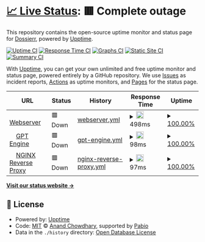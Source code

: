# [📈 Live Status](https://Dossierr.github.io/upptime): <!--live status--> **🟥 Complete outage**

This repository contains the open-source uptime monitor and status page for [Dossierr](https://Dossierr.github.io/upptime), powered by [Upptime](https://github.com/upptime/upptime).

[![Uptime CI](https://github.com/Dossierr/upptime/workflows/Uptime%20CI/badge.svg)](https://github.com/Dossierr/upptime/actions?query=workflow%3A%22Uptime+CI%22)
[![Response Time CI](https://github.com/Dossierr/upptime/workflows/Response%20Time%20CI/badge.svg)](https://github.com/Dossierr/upptime/actions?query=workflow%3A%22Response+Time+CI%22)
[![Graphs CI](https://github.com/Dossierr/upptime/workflows/Graphs%20CI/badge.svg)](https://github.com/Dossierr/upptime/actions?query=workflow%3A%22Graphs+CI%22)
[![Static Site CI](https://github.com/Dossierr/upptime/workflows/Static%20Site%20CI/badge.svg)](https://github.com/Dossierr/upptime/actions?query=workflow%3A%22Static+Site+CI%22)
[![Summary CI](https://github.com/Dossierr/upptime/workflows/Summary%20CI/badge.svg)](https://github.com/Dossierr/upptime/actions?query=workflow%3A%22Summary+CI%22)

With [Upptime](https://upptime.js.org), you can get your own unlimited and free uptime monitor and status page, powered entirely by a GitHub repository. We use [Issues](https://github.com/Dossierr/upptime/issues) as incident reports, [Actions](https://github.com/Dossierr/upptime/actions) as uptime monitors, and [Pages](https://Dossierr.github.io/upptime) for the status page.

<!--start: status pages-->
<!-- This summary is generated by Upptime (https://github.com/upptime/upptime) -->
<!-- Do not edit this manually, your changes will be overwritten -->
<!-- prettier-ignore -->
| URL | Status | History | Response Time | Uptime |
| --- | ------ | ------- | ------------- | ------ |
| <img alt="" src="https://icons.duckduckgo.com/ip3/dossierr.vdotvo9a4e2a6.eu-central-1.cs.amazonlightsail.com.ico" height="13"> [Webserver](https://dossierr.vdotvo9a4e2a6.eu-central-1.cs.amazonlightsail.com) | 🟥 Down | [webserver.yml](https://github.com/Dossierr/Status-Page/commits/HEAD/history/webserver.yml) | <details><summary><img alt="Response time graph" src="./graphs/webserver/response-time-week.png" height="20"> 498ms</summary><br><a href="https://Dossierr.github.io/upptime/history/webserver"><img alt="Response time 590" src="https://img.shields.io/endpoint?url=https%3A%2F%2Fraw.githubusercontent.com%2FDossierr%2FStatus-Page%2FHEAD%2Fapi%2Fwebserver%2Fresponse-time.json"></a><br><a href="https://Dossierr.github.io/upptime/history/webserver"><img alt="24-hour response time 506" src="https://img.shields.io/endpoint?url=https%3A%2F%2Fraw.githubusercontent.com%2FDossierr%2FStatus-Page%2FHEAD%2Fapi%2Fwebserver%2Fresponse-time-day.json"></a><br><a href="https://Dossierr.github.io/upptime/history/webserver"><img alt="7-day response time 498" src="https://img.shields.io/endpoint?url=https%3A%2F%2Fraw.githubusercontent.com%2FDossierr%2FStatus-Page%2FHEAD%2Fapi%2Fwebserver%2Fresponse-time-week.json"></a><br><a href="https://Dossierr.github.io/upptime/history/webserver"><img alt="30-day response time 523" src="https://img.shields.io/endpoint?url=https%3A%2F%2Fraw.githubusercontent.com%2FDossierr%2FStatus-Page%2FHEAD%2Fapi%2Fwebserver%2Fresponse-time-month.json"></a><br><a href="https://Dossierr.github.io/upptime/history/webserver"><img alt="1-year response time 590" src="https://img.shields.io/endpoint?url=https%3A%2F%2Fraw.githubusercontent.com%2FDossierr%2FStatus-Page%2FHEAD%2Fapi%2Fwebserver%2Fresponse-time-year.json"></a></details> | <details><summary><a href="https://Dossierr.github.io/upptime/history/webserver">100.00%</a></summary><a href="https://Dossierr.github.io/upptime/history/webserver"><img alt="All-time uptime 91.24%" src="https://img.shields.io/endpoint?url=https%3A%2F%2Fraw.githubusercontent.com%2FDossierr%2FStatus-Page%2FHEAD%2Fapi%2Fwebserver%2Fuptime.json"></a><br><a href="https://Dossierr.github.io/upptime/history/webserver"><img alt="24-hour uptime 100.00%" src="https://img.shields.io/endpoint?url=https%3A%2F%2Fraw.githubusercontent.com%2FDossierr%2FStatus-Page%2FHEAD%2Fapi%2Fwebserver%2Fuptime-day.json"></a><br><a href="https://Dossierr.github.io/upptime/history/webserver"><img alt="7-day uptime 100.00%" src="https://img.shields.io/endpoint?url=https%3A%2F%2Fraw.githubusercontent.com%2FDossierr%2FStatus-Page%2FHEAD%2Fapi%2Fwebserver%2Fuptime-week.json"></a><br><a href="https://Dossierr.github.io/upptime/history/webserver"><img alt="30-day uptime 100.00%" src="https://img.shields.io/endpoint?url=https%3A%2F%2Fraw.githubusercontent.com%2FDossierr%2FStatus-Page%2FHEAD%2Fapi%2Fwebserver%2Fuptime-month.json"></a><br><a href="https://Dossierr.github.io/upptime/history/webserver"><img alt="1-year uptime 91.24%" src="https://img.shields.io/endpoint?url=https%3A%2F%2Fraw.githubusercontent.com%2FDossierr%2FStatus-Page%2FHEAD%2Fapi%2Fwebserver%2Fuptime-year.json"></a></details>
| <img alt="" src="https://icons.duckduckgo.com/ip3/dossierr.vdotvo9a4e2a6.eu-central-1.cs.amazonlightsail.com.ico" height="13"> [GPT Engine](https://dossierr.vdotvo9a4e2a6.eu-central-1.cs.amazonlightsail.com/q/) | 🟥 Down | [gpt-engine.yml](https://github.com/Dossierr/Status-Page/commits/HEAD/history/gpt-engine.yml) | <details><summary><img alt="Response time graph" src="./graphs/gpt-engine/response-time-week.png" height="20"> 98ms</summary><br><a href="https://Dossierr.github.io/upptime/history/gpt-engine"><img alt="Response time 112" src="https://img.shields.io/endpoint?url=https%3A%2F%2Fraw.githubusercontent.com%2FDossierr%2FStatus-Page%2FHEAD%2Fapi%2Fgpt-engine%2Fresponse-time.json"></a><br><a href="https://Dossierr.github.io/upptime/history/gpt-engine"><img alt="24-hour response time 92" src="https://img.shields.io/endpoint?url=https%3A%2F%2Fraw.githubusercontent.com%2FDossierr%2FStatus-Page%2FHEAD%2Fapi%2Fgpt-engine%2Fresponse-time-day.json"></a><br><a href="https://Dossierr.github.io/upptime/history/gpt-engine"><img alt="7-day response time 98" src="https://img.shields.io/endpoint?url=https%3A%2F%2Fraw.githubusercontent.com%2FDossierr%2FStatus-Page%2FHEAD%2Fapi%2Fgpt-engine%2Fresponse-time-week.json"></a><br><a href="https://Dossierr.github.io/upptime/history/gpt-engine"><img alt="30-day response time 108" src="https://img.shields.io/endpoint?url=https%3A%2F%2Fraw.githubusercontent.com%2FDossierr%2FStatus-Page%2FHEAD%2Fapi%2Fgpt-engine%2Fresponse-time-month.json"></a><br><a href="https://Dossierr.github.io/upptime/history/gpt-engine"><img alt="1-year response time 112" src="https://img.shields.io/endpoint?url=https%3A%2F%2Fraw.githubusercontent.com%2FDossierr%2FStatus-Page%2FHEAD%2Fapi%2Fgpt-engine%2Fresponse-time-year.json"></a></details> | <details><summary><a href="https://Dossierr.github.io/upptime/history/gpt-engine">100.00%</a></summary><a href="https://Dossierr.github.io/upptime/history/gpt-engine"><img alt="All-time uptime 92.60%" src="https://img.shields.io/endpoint?url=https%3A%2F%2Fraw.githubusercontent.com%2FDossierr%2FStatus-Page%2FHEAD%2Fapi%2Fgpt-engine%2Fuptime.json"></a><br><a href="https://Dossierr.github.io/upptime/history/gpt-engine"><img alt="24-hour uptime 100.00%" src="https://img.shields.io/endpoint?url=https%3A%2F%2Fraw.githubusercontent.com%2FDossierr%2FStatus-Page%2FHEAD%2Fapi%2Fgpt-engine%2Fuptime-day.json"></a><br><a href="https://Dossierr.github.io/upptime/history/gpt-engine"><img alt="7-day uptime 100.00%" src="https://img.shields.io/endpoint?url=https%3A%2F%2Fraw.githubusercontent.com%2FDossierr%2FStatus-Page%2FHEAD%2Fapi%2Fgpt-engine%2Fuptime-week.json"></a><br><a href="https://Dossierr.github.io/upptime/history/gpt-engine"><img alt="30-day uptime 100.00%" src="https://img.shields.io/endpoint?url=https%3A%2F%2Fraw.githubusercontent.com%2FDossierr%2FStatus-Page%2FHEAD%2Fapi%2Fgpt-engine%2Fuptime-month.json"></a><br><a href="https://Dossierr.github.io/upptime/history/gpt-engine"><img alt="1-year uptime 92.60%" src="https://img.shields.io/endpoint?url=https%3A%2F%2Fraw.githubusercontent.com%2FDossierr%2FStatus-Page%2FHEAD%2Fapi%2Fgpt-engine%2Fuptime-year.json"></a></details>
| <img alt="" src="https://icons.duckduckgo.com/ip3/dossierr.vdotvo9a4e2a6.eu-central-1.cs.amazonlightsail.com.ico" height="13"> [NGINX Reverse Proxy](https://dossierr.vdotvo9a4e2a6.eu-central-1.cs.amazonlightsail.com/healthcheck) | 🟥 Down | [nginx-reverse-proxy.yml](https://github.com/Dossierr/Status-Page/commits/HEAD/history/nginx-reverse-proxy.yml) | <details><summary><img alt="Response time graph" src="./graphs/nginx-reverse-proxy/response-time-week.png" height="20"> 97ms</summary><br><a href="https://Dossierr.github.io/upptime/history/nginx-reverse-proxy"><img alt="Response time 111" src="https://img.shields.io/endpoint?url=https%3A%2F%2Fraw.githubusercontent.com%2FDossierr%2FStatus-Page%2FHEAD%2Fapi%2Fnginx-reverse-proxy%2Fresponse-time.json"></a><br><a href="https://Dossierr.github.io/upptime/history/nginx-reverse-proxy"><img alt="24-hour response time 92" src="https://img.shields.io/endpoint?url=https%3A%2F%2Fraw.githubusercontent.com%2FDossierr%2FStatus-Page%2FHEAD%2Fapi%2Fnginx-reverse-proxy%2Fresponse-time-day.json"></a><br><a href="https://Dossierr.github.io/upptime/history/nginx-reverse-proxy"><img alt="7-day response time 97" src="https://img.shields.io/endpoint?url=https%3A%2F%2Fraw.githubusercontent.com%2FDossierr%2FStatus-Page%2FHEAD%2Fapi%2Fnginx-reverse-proxy%2Fresponse-time-week.json"></a><br><a href="https://Dossierr.github.io/upptime/history/nginx-reverse-proxy"><img alt="30-day response time 108" src="https://img.shields.io/endpoint?url=https%3A%2F%2Fraw.githubusercontent.com%2FDossierr%2FStatus-Page%2FHEAD%2Fapi%2Fnginx-reverse-proxy%2Fresponse-time-month.json"></a><br><a href="https://Dossierr.github.io/upptime/history/nginx-reverse-proxy"><img alt="1-year response time 111" src="https://img.shields.io/endpoint?url=https%3A%2F%2Fraw.githubusercontent.com%2FDossierr%2FStatus-Page%2FHEAD%2Fapi%2Fnginx-reverse-proxy%2Fresponse-time-year.json"></a></details> | <details><summary><a href="https://Dossierr.github.io/upptime/history/nginx-reverse-proxy">100.00%</a></summary><a href="https://Dossierr.github.io/upptime/history/nginx-reverse-proxy"><img alt="All-time uptime 92.62%" src="https://img.shields.io/endpoint?url=https%3A%2F%2Fraw.githubusercontent.com%2FDossierr%2FStatus-Page%2FHEAD%2Fapi%2Fnginx-reverse-proxy%2Fuptime.json"></a><br><a href="https://Dossierr.github.io/upptime/history/nginx-reverse-proxy"><img alt="24-hour uptime 100.00%" src="https://img.shields.io/endpoint?url=https%3A%2F%2Fraw.githubusercontent.com%2FDossierr%2FStatus-Page%2FHEAD%2Fapi%2Fnginx-reverse-proxy%2Fuptime-day.json"></a><br><a href="https://Dossierr.github.io/upptime/history/nginx-reverse-proxy"><img alt="7-day uptime 100.00%" src="https://img.shields.io/endpoint?url=https%3A%2F%2Fraw.githubusercontent.com%2FDossierr%2FStatus-Page%2FHEAD%2Fapi%2Fnginx-reverse-proxy%2Fuptime-week.json"></a><br><a href="https://Dossierr.github.io/upptime/history/nginx-reverse-proxy"><img alt="30-day uptime 100.00%" src="https://img.shields.io/endpoint?url=https%3A%2F%2Fraw.githubusercontent.com%2FDossierr%2FStatus-Page%2FHEAD%2Fapi%2Fnginx-reverse-proxy%2Fuptime-month.json"></a><br><a href="https://Dossierr.github.io/upptime/history/nginx-reverse-proxy"><img alt="1-year uptime 92.62%" src="https://img.shields.io/endpoint?url=https%3A%2F%2Fraw.githubusercontent.com%2FDossierr%2FStatus-Page%2FHEAD%2Fapi%2Fnginx-reverse-proxy%2Fuptime-year.json"></a></details>

<!--end: status pages-->

[**Visit our status website →**](https://Dossierr.github.io/upptime)

## 📄 License

- Powered by: [Upptime](https://github.com/upptime/upptime)
- Code: [MIT](./LICENSE) © [Anand Chowdhary](https://anandchowdhary.com), supported by [Pabio](https://pabio.com)
- Data in the `./history` directory: [Open Database License](https://opendatacommons.org/licenses/odbl/1-0/)
